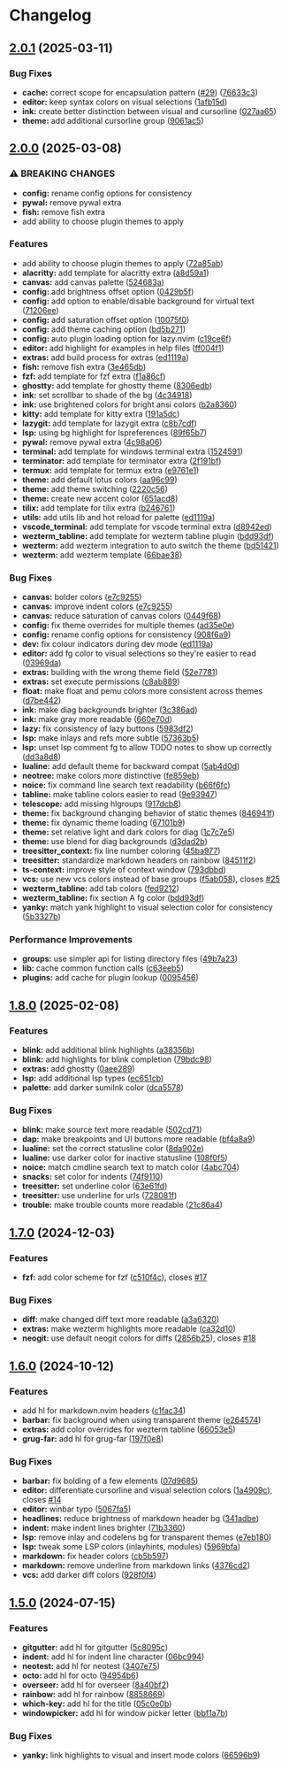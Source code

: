 # Changelog

## [2.0.1](https://github.com/thesimonho/kanagawa-paper.nvim/compare/v2.0.0...v2.0.1) (2025-03-11)


### Bug Fixes

* **cache:** correct scope for encapsulation pattern ([#29](https://github.com/thesimonho/kanagawa-paper.nvim/issues/29)) ([76633c3](https://github.com/thesimonho/kanagawa-paper.nvim/commit/76633c3035aa4c626b00b4487048077786c271d8))
* **editor:** keep syntax colors on visual selections ([1afb15d](https://github.com/thesimonho/kanagawa-paper.nvim/commit/1afb15de43b6c25930f56eda948c7b4d15906037))
* **ink:** create better distinction between visual and cursorline ([027aa65](https://github.com/thesimonho/kanagawa-paper.nvim/commit/027aa6587b08d9af31cdd38f99a39ccc0ebc1669))
* **theme:** add additional cursorline group ([9061ac5](https://github.com/thesimonho/kanagawa-paper.nvim/commit/9061ac50a57a6c5c72b5b26ad3597fc12d80a285))

## [2.0.0](https://github.com/thesimonho/kanagawa-paper.nvim/compare/v1.8.0...v2.0.0) (2025-03-08)


### ⚠ BREAKING CHANGES

* **config:** rename config options for consistency
* **pywal:** remove pywal extra
* **fish:** remove fish extra
* add ability to choose plugin themes to apply

### Features

* add ability to choose plugin themes to apply ([72a85ab](https://github.com/thesimonho/kanagawa-paper.nvim/commit/72a85abca725111b33d916abce5400e567493062))
* **alacritty:** add template for alacritty extra ([a8d59a1](https://github.com/thesimonho/kanagawa-paper.nvim/commit/a8d59a1e8081a064e60bc58d3caa2eb53f713fab))
* **canvas:** add canvas palette ([524683a](https://github.com/thesimonho/kanagawa-paper.nvim/commit/524683ad8d13069a0b484e13dec3cfb9bc12625d))
* **config:** add brightness offset option ([0429b5f](https://github.com/thesimonho/kanagawa-paper.nvim/commit/0429b5fae555bf4bee497193f96657a1cd6982b6))
* **config:** add option to enable/disable background for virtual text ([71206ee](https://github.com/thesimonho/kanagawa-paper.nvim/commit/71206ee3f4e9b5ba7913f3574628ce5202821dc7))
* **config:** add saturation offset option ([10075f0](https://github.com/thesimonho/kanagawa-paper.nvim/commit/10075f02e2c5315503614aa211a4871325c2594c))
* **config:** add theme caching option ([bd5b271](https://github.com/thesimonho/kanagawa-paper.nvim/commit/bd5b2714852c6c6113ba3f63dc8622b9d38eece3))
* **config:** auto plugin loading option for lazy.nvim ([c19ce6f](https://github.com/thesimonho/kanagawa-paper.nvim/commit/c19ce6f475252eeb9a87ab84b48208f068941b7d))
* **editor:** add highlight for examples in help files ([ff004f1](https://github.com/thesimonho/kanagawa-paper.nvim/commit/ff004f192dd15631981b7ab595aa8084fea787e6))
* **extras:** add build process for extras ([ed1119a](https://github.com/thesimonho/kanagawa-paper.nvim/commit/ed1119a9841b04782e31b1673922cfd228b34286))
* **fish:** remove fish extra ([3e465db](https://github.com/thesimonho/kanagawa-paper.nvim/commit/3e465db0f33bee501135e03bdcb745f1b592d0f1))
* **fzf:** add template for fzf extra ([f1a86cf](https://github.com/thesimonho/kanagawa-paper.nvim/commit/f1a86cff532e89c3a8c79f37c44828fb39a28b6d))
* **ghostty:** add template for ghostty theme ([8306edb](https://github.com/thesimonho/kanagawa-paper.nvim/commit/8306edbee319320de020300eb6f634239c0cb89b))
* **ink:** set scrollbar to shade of the bg ([4c34918](https://github.com/thesimonho/kanagawa-paper.nvim/commit/4c349188c0876b020c08753ee2d9ab38a83a9327))
* **ink:** use brightened colors for bright ansi colors ([b2a8360](https://github.com/thesimonho/kanagawa-paper.nvim/commit/b2a8360b73d913f8a1c008e78b0ce9c6fee55591))
* **kitty:** add template for kitty extra ([191a5dc](https://github.com/thesimonho/kanagawa-paper.nvim/commit/191a5dc9f3d3eefc13f315ebdd977d7dde2503b3))
* **lazygit:** add template for lazygit extra ([c8b7cdf](https://github.com/thesimonho/kanagawa-paper.nvim/commit/c8b7cdf0b488bed83e24cb664c7d5120e55fd7af))
* **lsp:** using bg highlight for lspreferences ([89f65b7](https://github.com/thesimonho/kanagawa-paper.nvim/commit/89f65b7b9c0b8751318d7e98d58a9a7218afe3ce))
* **pywal:** remove pywal extra ([4c98a06](https://github.com/thesimonho/kanagawa-paper.nvim/commit/4c98a06c10962ede0f64c483c80c7fcb1702d38a))
* **terminal:** add template for windows terminal extra ([1524591](https://github.com/thesimonho/kanagawa-paper.nvim/commit/15245916aabae33ff060c66275eca1f17979f5d1))
* **terminator:** add template for terminator extra ([2f191bf](https://github.com/thesimonho/kanagawa-paper.nvim/commit/2f191bf69dafbf3f5100ad9ffbea631ca4147218))
* **termux:** add template for termux extra ([e9761e1](https://github.com/thesimonho/kanagawa-paper.nvim/commit/e9761e1dd31efca8fd82bb1713f9a9ba1099e1c3))
* **theme:** add default lotus colors ([aa96c99](https://github.com/thesimonho/kanagawa-paper.nvim/commit/aa96c99b85201505311d3d56c043c3b8f4b5a597))
* **theme:** add theme switching ([2220c56](https://github.com/thesimonho/kanagawa-paper.nvim/commit/2220c56a61093e51fe22be0ccfaeac3e25bf4824))
* **theme:** create new accent color ([651acd8](https://github.com/thesimonho/kanagawa-paper.nvim/commit/651acd83e524d9d8bcdddfce77c6c80a18e2e546))
* **tilix:** add template for tilix extra ([b246761](https://github.com/thesimonho/kanagawa-paper.nvim/commit/b24676178ccbd3470daca2543f5c272c56277e67))
* **utils:** add utils lib and hot reload for palette ([ed1119a](https://github.com/thesimonho/kanagawa-paper.nvim/commit/ed1119a9841b04782e31b1673922cfd228b34286))
* **vscode_terminal:** add template for vscode terminal extra ([d8942ed](https://github.com/thesimonho/kanagawa-paper.nvim/commit/d8942eddd628e3da7c833b78fa79240e73b00bc4))
* **wezterm_tabline:** add template for wezterm tabline plugin ([bdd93df](https://github.com/thesimonho/kanagawa-paper.nvim/commit/bdd93df0f430f938cd62f740e283d41e71f25591))
* **wezterm:** add wezterm integration to auto switch the theme ([bd51421](https://github.com/thesimonho/kanagawa-paper.nvim/commit/bd514210dcfef8af4629fb02561420212e7923db))
* **wezterm:** add wezterm template ([66bae38](https://github.com/thesimonho/kanagawa-paper.nvim/commit/66bae38175261db0df9a0e5e6be397346e72f7b8))


### Bug Fixes

* **canvas:** bolder colors ([e7c9255](https://github.com/thesimonho/kanagawa-paper.nvim/commit/e7c92555efe43521add43da0975784e14e0707ca))
* **canvas:** improve indent colors ([e7c9255](https://github.com/thesimonho/kanagawa-paper.nvim/commit/e7c92555efe43521add43da0975784e14e0707ca))
* **canvas:** reduce saturation of canvas colors ([0449f68](https://github.com/thesimonho/kanagawa-paper.nvim/commit/0449f68a7963cb82571bb042a3f6e4d9fba2632c))
* **config:** fix theme overrides for multiple themes ([ad35e0e](https://github.com/thesimonho/kanagawa-paper.nvim/commit/ad35e0ec1a8a85eacb4f48384011fee4fc8113e2))
* **config:** rename config options for consistency ([908f6a9](https://github.com/thesimonho/kanagawa-paper.nvim/commit/908f6a905cd103cb77f76f5c2e2e4b733b03e81a))
* **dev:** fix colour indicators during dev mode ([ed1119a](https://github.com/thesimonho/kanagawa-paper.nvim/commit/ed1119a9841b04782e31b1673922cfd228b34286))
* **editor:** add fg color to visual selections so they're easier to read ([03969da](https://github.com/thesimonho/kanagawa-paper.nvim/commit/03969da8b17a1d47b1c630a96c0654c54e033322))
* **extras:** building with the wrong theme field ([52e7781](https://github.com/thesimonho/kanagawa-paper.nvim/commit/52e7781985f1c3ca82a6a69336e7b16bddd670e6))
* **extras:** set execute permissions ([c8ab889](https://github.com/thesimonho/kanagawa-paper.nvim/commit/c8ab889933cdc96e9b2e0c613c71187f0ce1c0dd))
* **float:** make float and pemu colors more consistent across themes ([d7be442](https://github.com/thesimonho/kanagawa-paper.nvim/commit/d7be44294f58c96759e68377d395e52248103918))
* **ink:** make diag backgrounds brighter ([3c386ad](https://github.com/thesimonho/kanagawa-paper.nvim/commit/3c386ad2993fb0b9f9acf4e9a0263da53965f6f2))
* **ink:** make gray more readable ([660e70d](https://github.com/thesimonho/kanagawa-paper.nvim/commit/660e70d33355a34c98c2344a53a2d5700d872258))
* **lazy:** fix consistency of lazy buttons ([5983df2](https://github.com/thesimonho/kanagawa-paper.nvim/commit/5983df26b5afb7abcf131c29e5f110a67f28ab60))
* **lsp:** make inlays and refs more subtle ([57363b5](https://github.com/thesimonho/kanagawa-paper.nvim/commit/57363b53976eec468f925cef803d5419e5b17977))
* **lsp:** unset lsp comment fg to allow TODO notes to show up correctly ([dd3a8d8](https://github.com/thesimonho/kanagawa-paper.nvim/commit/dd3a8d88df800277e1828dc70b90ca993ccc4a7f))
* **lualine:** add default theme for backward compat ([5ab4d0d](https://github.com/thesimonho/kanagawa-paper.nvim/commit/5ab4d0d6d0db19e15071c4d63a69489d14307ffd))
* **neotree:** make colors more distinctive ([fe859eb](https://github.com/thesimonho/kanagawa-paper.nvim/commit/fe859eb835d4cf2db7d2ac23ef23be10ab7cedf2))
* **noice:** fix command line search text readability ([b66f6fc](https://github.com/thesimonho/kanagawa-paper.nvim/commit/b66f6fc5fd331186483402432eb73ae7c91ceb53))
* **tabline:** make tabline colors easier to read ([9e93947](https://github.com/thesimonho/kanagawa-paper.nvim/commit/9e93947b4fc7bec733e8beaa6f2f18b55050aaac))
* **telescope:** add missing hlgroups ([917dcb8](https://github.com/thesimonho/kanagawa-paper.nvim/commit/917dcb84f9d72cfb59ad2c92d1d96af19e4fc292))
* **theme:** fix background changing behavior of static themes ([846941f](https://github.com/thesimonho/kanagawa-paper.nvim/commit/846941f54597f1864e932d5d48be16fbd70f1c9d))
* **theme:** fix dynamic theme loading ([67101b9](https://github.com/thesimonho/kanagawa-paper.nvim/commit/67101b9fbccd2f5d91c6d584925c7cdd13c3ef0f))
* **theme:** set relative light and dark colors for diag ([1c7c7e5](https://github.com/thesimonho/kanagawa-paper.nvim/commit/1c7c7e552711014294a01ccfb6e6abbe3888528b))
* **theme:** use blend for diag backgrounds ([d3dad2b](https://github.com/thesimonho/kanagawa-paper.nvim/commit/d3dad2b25b64450bef23e857c145d13e4110a96f))
* **treesitter_context:** fix line number coloring ([45ba977](https://github.com/thesimonho/kanagawa-paper.nvim/commit/45ba977cb9ff0fcd50e6c62b7959315c2f631de6))
* **treesitter:** standardize markdown headers on rainbow ([84511f2](https://github.com/thesimonho/kanagawa-paper.nvim/commit/84511f202e5427528f53ac26cf06d1b14302befa))
* **ts-context:** improve style of context window ([793dbbd](https://github.com/thesimonho/kanagawa-paper.nvim/commit/793dbbd14c48642a4ae2a8a7b56961f0b0091f15))
* **vcs:** use new vcs colors instead of base groups ([f5ab058](https://github.com/thesimonho/kanagawa-paper.nvim/commit/f5ab058de5b9b7020a10cf4646c48f29131ae4e4)), closes [#25](https://github.com/thesimonho/kanagawa-paper.nvim/issues/25)
* **wezterm_tabline:** add tab colors ([fed9212](https://github.com/thesimonho/kanagawa-paper.nvim/commit/fed9212989af02884cb5815c11c672ecc51aa195))
* **wezterm_tabline:** fix section A fg color ([bdd93df](https://github.com/thesimonho/kanagawa-paper.nvim/commit/bdd93df0f430f938cd62f740e283d41e71f25591))
* **yanky:** match yank highlight to visual selection color for consistency ([5b3327b](https://github.com/thesimonho/kanagawa-paper.nvim/commit/5b3327b91cc11fa94a949300fc4a1391eaf956d6))


### Performance Improvements

* **groups:** use simpler api for listing directory files ([49b7a23](https://github.com/thesimonho/kanagawa-paper.nvim/commit/49b7a23197157c2122030acfa711187d886f36c1))
* **lib:** cache common function calls ([c63eeb5](https://github.com/thesimonho/kanagawa-paper.nvim/commit/c63eeb54c127e2cc08c9b0801a23361442a12fd1))
* **plugins:** add cache for plugin lookup ([0095456](https://github.com/thesimonho/kanagawa-paper.nvim/commit/0095456027c0474f0659b8c669ba4c7e6ce7b971))

## [1.8.0](https://github.com/thesimonho/kanagawa-paper.nvim/compare/v1.7.0...v1.8.0) (2025-02-08)


### Features

* **blink:** add additional blink highlights ([a38356b](https://github.com/thesimonho/kanagawa-paper.nvim/commit/a38356b6520fadd710116352e9e98406c9e171c1))
* **blink:** add highlights for blink completion ([79bdc98](https://github.com/thesimonho/kanagawa-paper.nvim/commit/79bdc98ffdadaf5a9536a6fa108d3fcb235228ed))
* **extras:** add ghostty ([0aee289](https://github.com/thesimonho/kanagawa-paper.nvim/commit/0aee2893f0178fb7078b4c6e51fd780d64b046d4))
* **lsp:** add additional lsp types ([ec651cb](https://github.com/thesimonho/kanagawa-paper.nvim/commit/ec651cb118a2e5671b1f148a9e432f09e7bda7c3))
* **palette:** add darker sumiInk color ([dca5578](https://github.com/thesimonho/kanagawa-paper.nvim/commit/dca55783f2e4b847ba064370c61d877fd0a62cde))


### Bug Fixes

* **blink:** make source text more readable ([502cd71](https://github.com/thesimonho/kanagawa-paper.nvim/commit/502cd718eec01bb9fd6cbbd12bc6508f07ce1312))
* **dap:** make breakpoints and UI buttons more readable ([bf4a8a9](https://github.com/thesimonho/kanagawa-paper.nvim/commit/bf4a8a986cbc8f5c193adb2ed0cd2970f672040f))
* **lualine:** set the correct statusline color ([8da902e](https://github.com/thesimonho/kanagawa-paper.nvim/commit/8da902efd40818ec96d6881597efb60222a1c469))
* **lualine:** use darker color for inactive statusline ([108f0f5](https://github.com/thesimonho/kanagawa-paper.nvim/commit/108f0f52539a8c068796f277d1219f3d89a80960))
* **noice:** match cmdline search text to match color ([4abc704](https://github.com/thesimonho/kanagawa-paper.nvim/commit/4abc704f0f1ab68c8e10e5169ea7c4676b3adadf))
* **snacks:** set color for indents ([74f9110](https://github.com/thesimonho/kanagawa-paper.nvim/commit/74f911042c9901d8556fa7a5093912126cb3db2a))
* **treesitter:** set underline color ([63e61fd](https://github.com/thesimonho/kanagawa-paper.nvim/commit/63e61fdc784dc5a13e2301a60d354a0ce58a0096))
* **treesitter:** use underline for urls ([728081f](https://github.com/thesimonho/kanagawa-paper.nvim/commit/728081fe096c645a937a7784e6cbf73ec1b97d83))
* **trouble:** make trouble counts more readable ([21c86a4](https://github.com/thesimonho/kanagawa-paper.nvim/commit/21c86a44e7294526d4f65394c997b5c60280ea73))

## [1.7.0](https://github.com/sho-87/kanagawa-paper.nvim/compare/v1.6.0...v1.7.0) (2024-12-03)


### Features

* **fzf:** add color scheme for fzf ([c510f4c](https://github.com/sho-87/kanagawa-paper.nvim/commit/c510f4c6461f00753ff0c03e68e368eb6ba217e1)), closes [#17](https://github.com/sho-87/kanagawa-paper.nvim/issues/17)


### Bug Fixes

* **diff:** make changed diff text more readable ([a3a6320](https://github.com/sho-87/kanagawa-paper.nvim/commit/a3a6320997a022b3546f62335b6442853fc76191))
* **extras:** make wezterm highlights more readable ([ca32d10](https://github.com/sho-87/kanagawa-paper.nvim/commit/ca32d10d59d73f5fee728b9e03bb88e966e5ca18))
* **neogit:** use default neogit colors for diffs ([2856b25](https://github.com/sho-87/kanagawa-paper.nvim/commit/2856b250977c3c7a30f10019a82328f660a7f730)), closes [#18](https://github.com/sho-87/kanagawa-paper.nvim/issues/18)

## [1.6.0](https://github.com/sho-87/kanagawa-paper.nvim/compare/v1.5.0...v1.6.0) (2024-10-12)


### Features

* add hl for markdown.nvim headers ([c1fac34](https://github.com/sho-87/kanagawa-paper.nvim/commit/c1fac349097dab206f1bf8481976bdb89bba995c))
* **barbar:** fix background when using transparent theme ([e264574](https://github.com/sho-87/kanagawa-paper.nvim/commit/e2645741fd9f6ec7da149135e181a70bc3725ad6))
* **extras:** add color overrides for wezterm tabline ([66053e5](https://github.com/sho-87/kanagawa-paper.nvim/commit/66053e59a7e28cb9e8df542c41f588acebec223e))
* **grug-far:** add hl for grug-far ([197f0e8](https://github.com/sho-87/kanagawa-paper.nvim/commit/197f0e83876997be12aaedf20d7c608c3a469daa))


### Bug Fixes

* **barbar:** fix bolding of a few elements ([07d9685](https://github.com/sho-87/kanagawa-paper.nvim/commit/07d9685e9e1724bb30d543959c8ccf2432e4f2bc))
* **editor:** differentiate cursorline and visual selection colors ([1a4909c](https://github.com/sho-87/kanagawa-paper.nvim/commit/1a4909caf86013280226a8391391e44ff3fe35e4)), closes [#14](https://github.com/sho-87/kanagawa-paper.nvim/issues/14)
* **editor:** winbar typo ([5067fa5](https://github.com/sho-87/kanagawa-paper.nvim/commit/5067fa5a27c57bfee29cb2c4099933da3bb12707))
* **headlines:** reduce brightness of markdown header bg ([341adbe](https://github.com/sho-87/kanagawa-paper.nvim/commit/341adbef7b9ca09a3290fa855932ef8594c931bb))
* **indent:** make indent lines brighter ([71b3360](https://github.com/sho-87/kanagawa-paper.nvim/commit/71b33609ec2b782921c763054a37472b507c1e43))
* **lsp:** remove inlay and codelens bg for transparent themes ([e7eb180](https://github.com/sho-87/kanagawa-paper.nvim/commit/e7eb180bfd776fe41dba613fe19fbc6ff7229484))
* **lsp:** tweak some LSP colors (inlayhints, modules) ([5969bfa](https://github.com/sho-87/kanagawa-paper.nvim/commit/5969bfa1b0e464ddc87f4f1b788b89103245a7cb))
* **markdown:** fix header colors ([cb5b597](https://github.com/sho-87/kanagawa-paper.nvim/commit/cb5b5978654651d37d22066c9b59d2a38489bc36))
* **markdown:** remove underline from markdown links ([4376cd2](https://github.com/sho-87/kanagawa-paper.nvim/commit/4376cd26f43b5b8ddf58f25b3908347b34754e09))
* **vcs:** add darker diff colors ([928f0f4](https://github.com/sho-87/kanagawa-paper.nvim/commit/928f0f4f28475111d0b507c27b243744648bac1f))

## [1.5.0](https://github.com/sho-87/kanagawa-paper.nvim/compare/v1.4.1...v1.5.0) (2024-07-15)


### Features

* **gitgutter:** add hl for gitgutter ([5c8095c](https://github.com/sho-87/kanagawa-paper.nvim/commit/5c8095c1fba5f133810e70926ede58620474c879))
* **indent:** add hl for indent line character ([06bc994](https://github.com/sho-87/kanagawa-paper.nvim/commit/06bc994416ea2a503a3a171f2fff929f9b12c623))
* **neotest:** add hl for neotest ([3407e75](https://github.com/sho-87/kanagawa-paper.nvim/commit/3407e75ab67131dcd0045a9a3854e429de9fff19))
* **octo:** add hl for octo ([94954b6](https://github.com/sho-87/kanagawa-paper.nvim/commit/94954b6e6771e381ba85a8f21597eaa8d6403d8e))
* **overseer:** add hl for overseer ([8a40bf2](https://github.com/sho-87/kanagawa-paper.nvim/commit/8a40bf2cb9d81af1c036de378beb04417280e3e2))
* **rainbow:** add hl for rainbow ([8858669](https://github.com/sho-87/kanagawa-paper.nvim/commit/8858669f93a9b66c44d5734e0b7283bfa747cc0a))
* **which-key:** add hl for the title ([05c0e0b](https://github.com/sho-87/kanagawa-paper.nvim/commit/05c0e0b02d75254dc7ccadb06caff48ae6b67177))
* **windowpicker:** add hl for window picker letter ([bbf1a7b](https://github.com/sho-87/kanagawa-paper.nvim/commit/bbf1a7b1d3a0b7eb61d69c371401e59062f31f55))


### Bug Fixes

* **yanky:** link highlights to visual and insert mode colors ([66596b9](https://github.com/sho-87/kanagawa-paper.nvim/commit/66596b9260b17542e5f7eb6faf7b27f044970b77))
